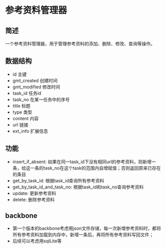 # 参考资料管理器

## 简述
一个参考资料管理器，用于管理参考资料的添加、删除、修改、查询等操作。

## 数据结构

* id 主键
* gmt_created 创建时间
* gmt_modified 修改时间
* task_id 任务id
* task_no 在某一任务中的序号
* title 标题
* type 类型
* content 内容
* url 链接
* ext_info 扩展信息

## 功能
* insert_if_absent: 如果在同一task_id下没有相同url的参考资料，则新增一条，给这一条的task_no在这个task的范围内自增赋值；否则返回原来已存在的条目
* get_by_task_id: 根据task_id查询所有参考资料
* get_by_task_id_and_task_no: 根据task_id和task_no查询参考资料
* update: 更新参考资料
* delete: 删除参考资料

## backbone

* 第一个版本的backbone考虑用json文件存储，每一次新增参考资料时，都将所有参考资料加载到内存中，新增一条后，再将所有参考资料写回文件；
* 后续可以考虑用sqlLite等